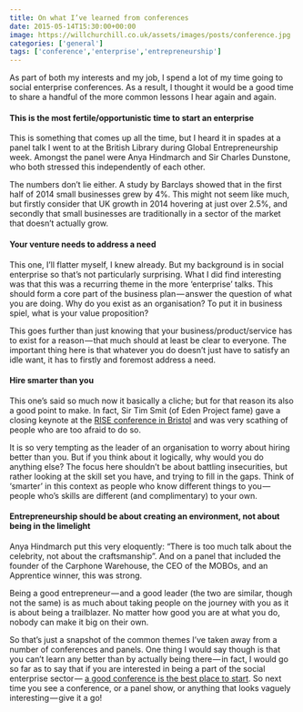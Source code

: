 ```yaml
---
title: On what I’ve learned from conferences
date: 2015-05-14T15:30:00+00:00
image: https://willchurchill.co.uk/assets/images/posts/conference.jpg
categories: ['general']
tags: ['conference','enterprise','entrepreneurship']
---
```

As part of both my interests and my job, I spend a lot of my time going to social enterprise conferences. As a result, I thought it would be a good time to share a handful of the more common lessons I hear again and again.

#### This is the most fertile/opportunistic time to start an enterprise

This is something that comes up all the time, but I heard it in spades at a panel talk I went to at the British Library during Global Entrepreneurship week. Amongst the panel were Anya Hindmarch and Sir Charles Dunstone, who both stressed this independently of each other.

The numbers don’t lie either. A study by Barclays showed that in the first half of 2014 small businesses grew by 4%. This might not seem like much, but firstly consider that UK growth in 2014 hovering at just over 2.5%, and secondly that small businesses are traditionally in a sector of the market that doesn’t actually grow.

#### Your venture needs to address a need

This one, I’ll flatter myself, I knew already. But my background is in social enterprise so that’s not particularly surprising. What I did find interesting was that this was a recurring theme in the more ‘enterprise’ talks. This should form a core part of the business plan — answer the question of what you are doing. Why do you exist as an organisation? To put it in business spiel, what is your value proposition?

This goes further than just knowing that your business/product/service has to exist for a reason — that much should at least be clear to everyone. The important thing here is that whatever you do doesn’t just have to satisfy an idle want, it has to firstly and foremost address a need.

#### Hire smarter than you

This one’s said so much now it basically a cliche; but for that reason its also a good point to make. In fact, Sir Tim Smit (of Eden Project fame) gave a closing keynote at the [RISE conference in Bristol](http://www.riseconference.org.uk/) and was very scathing of people who are too afraid to do so.

It is so very tempting as the leader of an organisation to worry about hiring better than you. But if you think about it logically, why would you do anything else? The focus here shouldn’t be about battling insecurities, but rather looking at the skill set you have, and trying to fill in the gaps. Think of ‘smarter’ in this context as people who know different things to you — people who’s skills are different (and complimentary) to your own.

#### Entrepreneurship should be about creating an environment, not about being in the limelight

Anya Hindmarch put this very eloquently: “There is too much talk about the celebrity, not about the craftsmanship”. And on a panel that included the founder of the Carphone Warehouse, the CEO of the MOBOs, and an Apprentice winner, this was strong.

Being a good entrepreneur — and a good leader (the two are similar, though not the same) is as much about taking people on the journey with you as it is about being a trailblazer. No matter how good you are at what you do, nobody can make it big on their own.

So that’s just a snapshot of the common themes I’ve taken away from a number of conferences and panels. One thing I would say though is that you can’t learn any better than by actually being there — in fact, I would go so far as to say that if you are interested in being a part of the social enterprise sector — [a good conference is the best place to start](http://www.pioneerspost.com/news-views/20141013/why-conferences-are-key-career-social-enterprise). So next time you see a conference, or a panel show, or anything that looks vaguely interesting — give it a go!